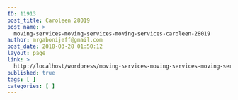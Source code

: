 ```yaml
---
ID: 11913
post_title: Caroleen 28019
post_name: >
  moving-services-moving-services-moving-services-caroleen-28019
author: mrgabonijeff@gmail.com
post_date: 2018-03-28 01:50:12
layout: page
link: >
  http://localhost/wordpress/moving-services-moving-services-moving-services-caroleen-28019/
published: true
tags: [ ]
categories: [ ]
---
```

